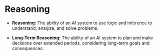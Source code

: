 # Reasoning

- **Reasoning:** The ability of an AI system to use logic and inference to understand, analyze, and solve problems.

- **Long-Term Reasoning:** The ability of an AI system to plan and make decisions over extended periods, considering long-term goals and consequences.